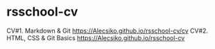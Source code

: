 # rsschool-cv
CV#1. Markdown & Git https://Alecsiko.github.io/rsschool-cv/cv
CV#2. HTML, CSS & Git Basics https://Alecsiko.github.io/rsschool-cv
